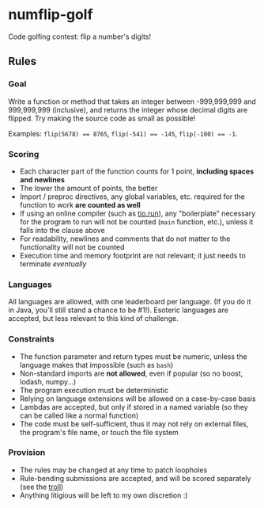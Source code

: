 # numflip-golf

Code golfing contest: flip a number's digits!

## Rules

### Goal

Write a function or method that takes an integer between -999,999,999 and 999,999,999 (inclusive), and returns the integer whose decimal digits are flipped. Try making the source code as small as possible!

Examples: `flip(5678) == 8765`, `flip(-541) == -145`, `flip(-100) == -1`.

### Scoring

- Each character part of the function counts for 1 point, **including spaces and newlines**
- The lower the amount of points, the better
- Import / preproc directives, any global variables, etc. required for the function to work **are counted as well**
- If using an online compiler (such as [tio.run](https://tio.run)), any "boilerplate" necessary for the program to run will not be counted (`main` function, etc.), unless it falls into the clause above
- For readability, newlines and comments that do not matter to the functionality will not be counted
- Execution time and memory footprint are not relevant; it just needs to terminate *eventually*

### Languages

All languages are allowed, with one leaderboard per language. (If you do it in Java, you'll still stand a chance to be #1!). Esoteric languages are accepted, but less relevant to this kind of challenge.

### Constraints

- The function parameter and return types must be numeric, unless the language makes that impossible (such as `bash`)
- Non-standard imports are **not allowed**, even if popular (so no boost, lodash, numpy...)
- The program execution must be deterministic
- Relying on language extensions will be allowed on a case-by-case basis
- Lambdas are accepted, but only if stored in a named variable (so they can be called like a normal function)
- The code must be self-sufficient, thus it may not rely on external files, the program's file name, or touch the file system

### Provision

- The rules may be changed at any time to patch loopholes
- Rule-bending submissions are accepted, and will be scored separately (see the [troll](/ISSOtm/numflip-golf/tree/master/troll))
- Anything litigious will be left to my own discretion :)
